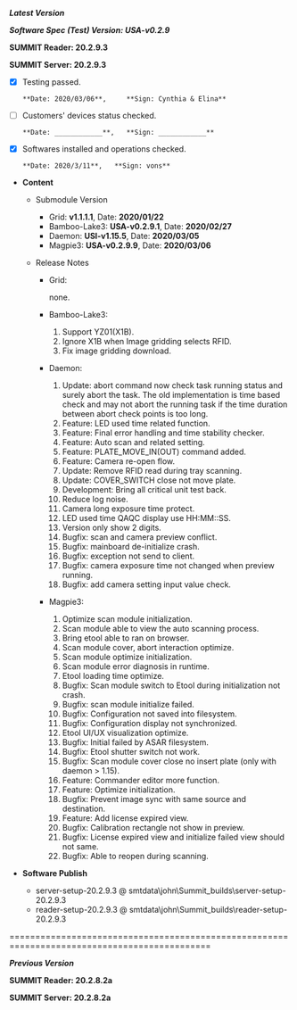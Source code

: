 ***Latest Version***

***Software Spec (Test) Version: USA-v0.2.9***

**SUMMIT Reader: 20.2.9.3**

**SUMMIT Server: 20.2.9.3**

* [X] Testing passed. 

      **Date: 2020/03/06**,     **Sign: Cynthia & Elina**

* [ ] Customers' devices status checked. 

      **Date: ____________**,   **Sign: ____________**

* [X] Softwares installed and operations checked. 

      **Date: 2020/3/11**,   **Sign: vons**

*  **Content**
    *  Submodule Version
        *  Grid: **v1.1.1.1**,          Date: **2020/01/22**
        *  Bamboo-Lake3: **USA-v0.2.9.1**,  Date: **2020/02/27**
        *  Daemon: **USI-v1.15.5**,        Date: **2020/03/05**
        *  Magpie3: **USA-v0.2.9.9**,       Date: **2020/03/06**

    *  Release Notes
        *  Grid:
        
            none.

        * Bamboo-Lake3:
            1. Support YZ01(X1B).
            2. Ignore X1B when Image gridding selects RFID.
            3. Fix image gridding download.

        *  Daemon:
            1. Update: abort command now check task running status and surely abort the task. The old implementation is time based check and may not abort the running task if the time duration between abort check points is too long.
            2. Feature: LED used time related function.
            3. Feature: Final error handling and time stability checker.
            4. Feature: Auto scan and related setting.
            5. Feature: PLATE_MOVE_IN(OUT) command added.
            6. Feature: Camera re-open flow.
            7. Update: Remove RFID read during tray scanning.
            8. Update: COVER_SWITCH close not move plate.
            9. Development: Bring all critical unit test back.
            10. Reduce log noise.
            11. Camera long exposure time protect.
            12. LED used time QAQC display use HH:MM::SS.
            13. Version only show 2 digits.
            14. Bugfix: scan and camera preview conflict.
            15. Bugfix: mainboard de-initialize crash.
            16. Bugfix: exception not send to client.
            17. Bugfix: camera exposure time not changed when preview running.
            18. Bugfix: add camera setting input value check.
            
        *  Magpie3:
            1. Optimize scan module initialization.
            2. Scan module able to view the auto scanning process.
            3. Bring etool able to ran on browser.
            4. Scan module cover, abort interaction optimize.
            5. Scan module optimize initialization.
            6. Scan module error diagnosis in runtime.
            7. Etool loading time optimize.
            8. Bugfix: Scan module switch to Etool during initialization not crash.
            9. Bugfix: scan module initialize failed.
            10. Bugfix: Configuration not saved into filesystem.
            11. Bugfix: Configuration display not synchronized.
            12. Etool UI/UX visualization optimize.
            13. Bugfix: Initial failed by ASAR filesystem.
            14. Bugfix: Etool shutter switch not work.
            15. Bugfix: Scan module cover close no insert plate (only with daemon > 1.15).
            16. Feature: Commander editor more function.
            17. Feature: Optimize initialization.
            18. Bugfix: Prevent image sync with same source and destination.
            19. Feature: Add license expired view.
            20. Bugfix: Calibration rectangle not show in preview.
            21. Bugfix: License expired view and initialize failed view should not same.
            22. Bugfix: Able to reopen during scanning.
        
* **Software Publish** 
    * server-setup-20.2.9.3 @ smtdata\john\Summit_builds\server-setup-20.2.9.3
    * reader-setup-20.2.9.3 @ smtdata\john\Summit_builds\reader-setup-20.2.9.3

=============================================================================================

***Previous Version***

**SUMMIT Reader: 20.2.8.2a**

**SUMMIT Server: 20.2.8.2a**
